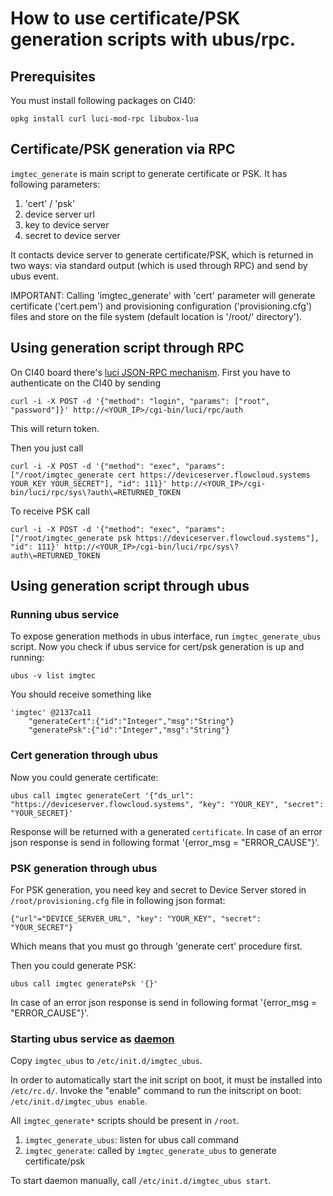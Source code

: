 # How to use certificate/PSK generation scripts with ubus/rpc.

## Prerequisites

You must install following packages on CI40:

	opkg install curl luci-mod-rpc libubox-lua


## Certificate/PSK generation via RPC

`imgtec_generate` is main script to generate certificate or PSK.
It has following parameters:
1. 'cert' / 'psk'
2. device server url
3. key to device server
4. secret to device server

It contacts device server to generate certificate/PSK, which is returned in two ways:
via standard output (which is used through RPC) and send by ubus event.

IMPORTANT:
Calling 'imgtec_generate' with 'cert' parameter will generate certificate ('cert.pem')
and provisioning configuration ('provisioning.cfg') files and store on the
file system (default location is '/root/' directory').

## Using generation script through RPC

On CI40 board there's [luci JSON-RPC mechanism](http://luci.subsignal.org/trac/wiki/Documentation/JsonRpcHowTo).
First you have to authenticate on the CI40 by sending

    curl -i -X POST -d '{"method": "login", "params": ["root", "password"]}' http://<YOUR_IP>/cgi-bin/luci/rpc/auth

This will return token.

Then you just call

    curl -i -X POST -d '{"method": "exec", "params": ["/root/imgtec_generate cert https://deviceserver.flowcloud.systems YOUR_KEY YOUR_SECRET"], "id": 111}' http://<YOUR_IP>/cgi-bin/luci/rpc/sys\?auth\=RETURNED_TOKEN    


To receive PSK call

    curl -i -X POST -d '{"method": "exec", "params": ["/root/imgtec_generate psk https://deviceserver.flowcloud.systems"], "id": 111}' http://<YOUR_IP>/cgi-bin/luci/rpc/sys\?auth\=RETURNED_TOKEN


## Using generation script through ubus

### Running ubus service

To expose generation methods in ubus interface, run `imgtec_generate_ubus` script.
Now you check if ubus service for cert/psk generation is up and running:

    ubus -v list imgtec

You should receive something like

```
'imgtec' @2137ca11
	"generateCert":{"id":"Integer","msg":"String"}
	"generatePsk":{"id":"Integer","msg":"String"}
```

### Cert generation through ubus

Now you could generate certificate:

	ubus call imgtec generateCert '{"ds_url": "https://deviceserver.flowcloud.systems", "key": "YOUR_KEY", "secret": "YOUR_SECRET}'

Response will be returned with a generated `certificate`.
In case of an error json response is send in following format '{error_msg = "ERROR_CAUSE"}'.

### PSK generation through ubus

For PSK generation, you need key and secret to Device Server stored in `/root/provisioning.cfg` file in following json format:

    {"url"="DEVICE_SERVER_URL", "key": "YOUR_KEY", "secret": "YOUR_SECRET"}

Which means that you must go through 'generate cert' procedure first.

Then you could generate PSK:

	ubus call imgtec generatePsk '{}'

In case of an error json response is send in following format '{error_msg = "ERROR_CAUSE"}'.

### Starting ubus service as [daemon](https://wiki.openwrt.org/doc/techref/initscripts)

Copy `imgtec_ubus` to `/etc/init.d/imgtec_ubus`.

In order to automatically start the init script on boot, it must be installed into `/etc/rc.d/`.
Invoke the "enable" command to run the initscript on boot: `/etc/init.d/imgtec_ubus enable`.

All `imgtec_generate*` scripts should be present in `/root`.

1. `imgtec_generate_ubus`: listen for ubus call command
2. `imgtec_generate`: called by `imgtec_generate_ubus` to generate certificate/psk

To start daemon manually, call `/etc/init.d/imgtec_ubus start`.
